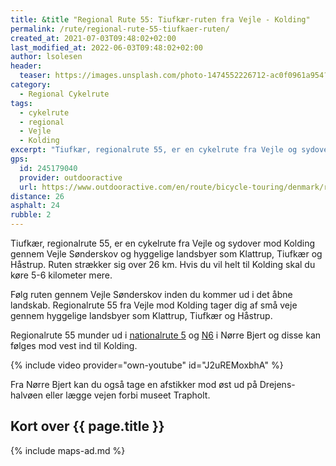 ```yaml
---
title: &title "Regional Rute 55: Tiufkær-ruten fra Vejle - Kolding"
permalink: /rute/regional-rute-55-tiufkaer-ruten/
created_at: 2021-07-03T09:48:02+02:00
last_modified_at: 2022-06-03T09:48:02+02:00
author: lsolesen
header:
  teaser: https://images.unsplash.com/photo-1474552226712-ac0f0961a954?ixlib=rb-1.2.1&ixid=eyJhcHBfaWQiOjEyMDd9&auto=format&fit=crop&h=300&w=400&q=10
category:
  - Regional Cykelrute
tags:
  - cykelrute
  - regional
  - Vejle
  - Kolding
excerpt: "Tiufkær, regionalrute 55, er en cykelrute fra Vejle og sydover mod Kolding gennem Vejle Sønderskov og hyggelige landsbyer som Klattrup, Tiufkær og Håstrup. Ruten strækker sig er 26 km."
gps:
  id: 245179040
  provider: outdooractive
  url: https://www.outdooractive.com/en/route/bicycle-touring/denmark/regional-cykelrute-55-tiufkaer-ruten/245179040/
distance: 26
asphalt: 24
rubble: 2
---
```


Tiufkær, regionalrute 55, er en cykelrute fra Vejle og sydover mod Kolding gennem Vejle Sønderskov og hyggelige landsbyer som Klattrup, Tiufkær og Håstrup. Ruten strækker sig over 26 km. Hvis du vil helt til Kolding skal du køre 5-6 kilometer mere.

Følg ruten gennem Vejle Sønderskov inden du kommer ud i det åbne landskab. Regionalrute 55 fra Vejle mod Kolding tager dig af små veje gennem hyggelige landsbyer som Klattrup, Tiufkær og Håstrup.

Regionalrute 55 munder ud i [nationalrute 5](/rute/national-rute-5-ostkystruten/) og [N6](/rute/national-rute-6-esbjerg-koebenhavn/) i Nørre Bjert og disse kan følges mod vest ind til Kolding.

{% include video provider="own-youtube" id="J2uREMoxbhA" %}

Fra Nørre Bjert kan du også tage en afstikker mod øst ud på Drejens-halvøen eller lægge vejen forbi museet Trapholt.

## Kort over {{ page.title }}

{% include maps-ad.md %}
